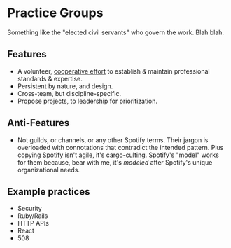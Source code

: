 # Practice Groups

Something like the "elected civil servants" who govern the work. Blah blah.

## Features

- A volunteer, [cooperative effort](https://en.wikipedia.org/wiki/Cooperative) to establish & maintain professional standards & expertise.
- Persistent by nature, and design.
- Cross-team, but discipline-specific.
- Propose projects, to leadership for prioritization.

## Anti-Features

- Not guilds, or channels, or any other Spotify terms. Their jargon is overloaded with connotations that contradict the intended pattern. Plus copying [Spotify](https://www.atlassian.com/agile/agile-at-scale/spotify) isn't agile, it's [cargo-culting](https://en.wikipedia.org/wiki/Cargo_cult). Spotify's "model" works for them because, bear with me, it's _modeled_ after Spotify's unique organizational needs.

## Example practices

- Security
- Ruby/Rails
- HTTP APIs
- React
- 508
<!--stackedit_data:
eyJoaXN0b3J5IjpbMTI5NTI3ODY5NywtMTk2MDAwNjYxMSw5Nj
g5NDgyNjMsMjQ5NTI2MTUzXX0=
-->
